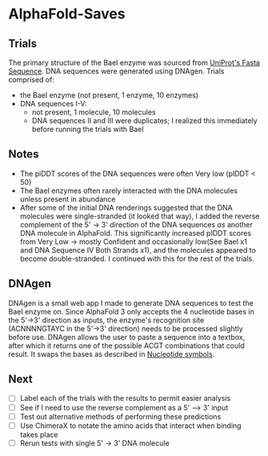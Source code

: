 # AlphaFold-Saves

## Trials

The primary structure of the BaeI enzyme was sourced from [UniProt's Fasta Sequence](https://www.uniprot.org/uniprotkb/I2HRB8/history). DNA sequences were generated using DNAgen. Trials comprised of:
  - the BaeI enzyme (not present, 1 enzyme, 10 enzymes)
  - DNA sequences I-V:
    - not present, 1 molecule, 10 molecules
    - DNA sequences II and III were duplicates; I realized this immediately before running the trials with BaeI

## Notes

  - The piDDT scores of the DNA sequences were often Very low (pIDDT < 50)
  - The BaeI enzymes often rarely interacted with the DNA molecules unless present in abundance
  - After some of the initial DNA renderings suggested that the DNA molecules were single-stranded (it looked that way), I added the reverse complement of the 5' -> 3' direction of the DNA sequences *as* another DNA molecule in AlphaFold. This significantly increased pIDDT scores from  Very Low -> mostly Confident and occasionally low(See BaeI x1 and DNA Sequence IV Both Strands x1), and the molecules appeared to become double-stranded. I continued with this for the rest of the trials.

## DNAgen

DNAgen is a small web app I made to generate DNA sequences to test the BaeI enzyme on. Since AlphaFold 3 only accepts the 4 nucleotide bases in the 5'->3' direction as inputs, the enzyme's recognition site (ACNNNNGTAYC in the 5'->3' direction) needs to be processed slightly before use. DNAgen allows the user to paste a sequence into a textbox, after which it returns one of the possible ACGT combinations that could result. It swaps the bases as described in [Nucleotide symbols](https://www.hgmd.cf.ac.uk/docs/nuc_lett.html).

## Next

  - [ ] Label each of the trials with the results to permit easier analysis
  - [ ] See if I need to use the reverse complement as a 5' --> 3' input
  - [ ] Test out alternative methods of performing these predictions
  - [ ] Use ChimeraX to notate the amino acids that interact when binding takes place
  - [ ] Rerun tests with single 5' -> 3' DNA molecule
